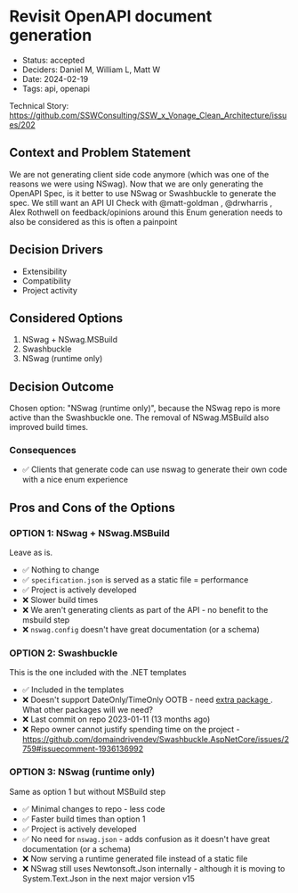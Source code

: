 # Revisit OpenAPI document generation

- Status: accepted
- Deciders: Daniel M, William L, Matt W
- Date: 2024-02-19
- Tags: api, openapi

Technical Story: https://github.com/SSWConsulting/SSW_x_Vonage_Clean_Architecture/issues/202

## Context and Problem Statement

We are not generating client side code anymore (which was one of the reasons we were using NSwag). Now that we are only generating the OpenAPI Spec, is it better to use NSwag or Swashbuckle to generate the spec.
We still want an API UI
Check with @matt-goldman , @drwharris , Alex Rothwell on feedback/opinions around this
Enum generation needs to also be considered as this is often a painpoint

## Decision Drivers <!-- optional -->

- Extensibility
- Compatibility
- Project activity

## Considered Options

1. NSwag + NSwag.MSBuild
1. Swashbuckle
1. NSwag (runtime only)

## Decision Outcome

Chosen option: "NSwag (runtime only)", because the NSwag repo is more active than the Swashbuckle one. The removal of NSwag.MSBuild also improved build times. 

### Consequences <!-- optional -->

- ✅ Clients that generate code can use nswag to generate their own code with a nice enum experience

## Pros and Cons of the Options <!-- optional -->

### OPTION 1: NSwag + NSwag.MSBuild

Leave as is.

- ✅ Nothing to change
- ✅ `specification.json` is served as a static file = performance
- ✅ Project is actively developed
- ❌ Slower build times
- ❌ We aren't generating clients as part of the API - no benefit to the msbuild step
- ❌ `nswag.config` doesn't have great documentation (or a schema)

### OPTION 2: Swashbuckle

This is the one included with the .NET templates

- ✅ Included in the templates
- ❌ Doesn't support DateOnly/TimeOnly OOTB - need [extra package ](https://github.com/maxkoshevoi/DateOnlyTimeOnly.AspNet). What other packages will we need?
- ❌ Last commit on repo 2023-01-11 (13 months ago)
- ❌ Repo owner cannot justify spending time on the project - https://github.com/domaindrivendev/Swashbuckle.AspNetCore/issues/2759#issuecomment-1936136992

### OPTION 3: NSwag (runtime only)

Same as option 1 but without MSBuild step

- ✅ Minimal changes to repo - less code
- ✅ Faster build times than option 1
- ✅ Project is actively developed
- ✅ No need for `nswag.json` - adds confusion as it doesn't have great documentation (or a schema)
- ❌ Now serving a runtime generated file instead of a static file
- ❌ NSwag still uses Newtonsoft.Json internally - although it is moving to System.Text.Json in the next major version v15


